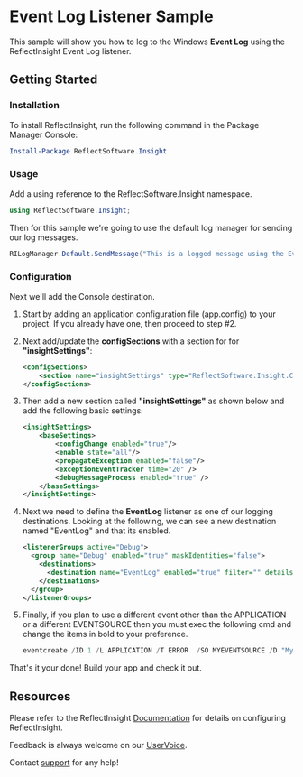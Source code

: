 ﻿# Event Log Listener Sample

This sample will show you how to log to the Windows **Event Log** using the ReflectInsight Event Log listener.

## Getting Started

### Installation

To install ReflectInsight, run the following command in the Package Manager Console:

```powershell
Install-Package ReflectSoftware.Insight
```

### Usage 

Add a using reference to the ReflectSoftware.Insight namespace.

```csharp
using ReflectSoftware.Insight;
```

Then for this sample we're going to use the default log manager for sending our log messages.

```csharp
RILogManager.Default.SendMessage("This is a logged message using the EventLog listener.");
```

### Configuration

Next we'll add the Console destination.

1. Start by adding an application configuration file (app.config) to your project. If you already have one, then proceed to step #2.

2. Next add/update the **configSections** with a section for for **"insightSettings"**:

    ```xml
    <configSections>
        <section name="insightSettings" type="ReflectSoftware.Insight.ConfigurationHandler,ReflectSoftware.Insight"/>
    </configSections>
    ```

3. Then add a new section called **"insightSettings"** as shown below and add the following basic settings:

    ```xml
    <insightSettings>
        <baseSettings>
            <configChange enabled="true"/>
            <enable state="all"/>
            <propagateException enabled="false"/>
            <exceptionEventTracker time="20" />
            <debugMessageProcess enabled="true" />
        </baseSettings>
    </insightSettings>  
    ```

4. Next we need to define the **EventLog** listener as one of our logging destinations. Looking at the following, we can see
a new destination named "EventLog" and that its enabled. 
    
    ```xml
    <listenerGroups active="Debug">
      <group name="Debug" enabled="true" maskIdentities="false">
        <destinations>
          <destination name="EventLog" enabled="true" filter="" details="EventLog[machine=.;logName=Application;source=MySource; eventID=12345; categoryID=0]"/>
        </destinations>
      </group>
    </listenerGroups>
    ```

5. Finally, if you plan to use a different event other than the APPLICATION or a different EVENTSOURCE then you must exec the following cmd and change the 
   items in bold to your preference.

    ```powershell
    eventcreate /ID 1 /L APPLICATION /T ERROR  /SO MYEVENTSOURCE /D "My first log"
    ```

That's it your done! Build your app and check it out.

## Resources

Please refer to the ReflectInsight [Documentation](https://reflectsoftware.atlassian.net/wiki/display/RI5/ReflectInsight+5+documentation) for details on configuring ReflectInsight.
       
Feedback is always welcome on our [UserVoice](http://reflectsoftware.uservoice.com/forums/158277-reflectinsight-feedback).

Contact [support](support@reflectsoftware.com) for any help!
